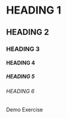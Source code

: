 <!--HEADING-->

# HEADING 1
## HEADING 2
### HEADING 3
#### HEADING 4
##### HEADING 5
###### HEADING 6 
Demo Exercise

